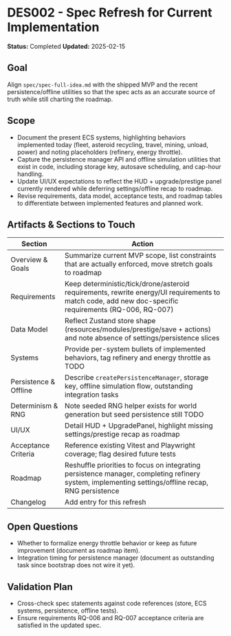 # DES002 - Spec Refresh for Current Implementation

**Status:** Completed
**Updated:** 2025-02-15

## Goal

Align `spec/spec-full-idea.md` with the shipped MVP and the recent persistence/offline utilities so that the spec acts as an accurate source of truth while still charting the roadmap.

## Scope

- Document the present ECS systems, highlighting behaviors implemented today (fleet, asteroid recycling, travel, mining, unload, power) and noting placeholders (refinery, energy throttle).
- Capture the persistence manager API and offline simulation utilities that exist in code, including storage key, autosave scheduling, and cap-hour handling.
- Update UI/UX expectations to reflect the HUD + upgrade/prestige panel currently rendered while deferring settings/offline recap to roadmap.
- Revise requirements, data model, acceptance tests, and roadmap tables to differentiate between implemented features and planned work.

## Artifacts & Sections to Touch

| Section               | Action                                                                                                                                                |
| --------------------- | ----------------------------------------------------------------------------------------------------------------------------------------------------- |
| Overview & Goals      | Summarize current MVP scope, list constraints that are actually enforced, move stretch goals to roadmap                                               |
| Requirements          | Keep deterministic/tick/drone/asteroid requirements, rewrite energy/UI requirements to match code, add new doc-specific requirements (RQ-006, RQ-007) |
| Data Model            | Reflect Zustand store shape (resources/modules/prestige/save + actions) and note absence of settings/persistence slices                               |
| Systems               | Provide per-system bullets of implemented behaviors, tag refinery and energy throttle as TODO                                                         |
| Persistence & Offline | Describe `createPersistenceManager`, storage key, offline simulation flow, outstanding integration tasks                                              |
| Determinism & RNG     | Note seeded RNG helper exists for world generation but seed persistence still TODO                                                                    |
| UI/UX                 | Detail HUD + UpgradePanel, highlight missing settings/prestige recap as roadmap                                                                       |
| Acceptance Criteria   | Reference existing Vitest and Playwright coverage; flag desired future tests                                                                          |
| Roadmap               | Reshuffle priorities to focus on integrating persistence manager, completing refinery system, implementing settings/offline recap, RNG persistence    |
| Changelog             | Add entry for this refresh                                                                                                                            |

## Open Questions

- Whether to formalize energy throttle behavior or keep as future improvement (document as roadmap item).
- Integration timing for persistence manager (document as outstanding task since bootstrap does not wire it yet).

## Validation Plan

- Cross-check spec statements against code references (store, ECS systems, persistence, offline tests).
- Ensure requirements RQ-006 and RQ-007 acceptance criteria are satisfied in the updated spec.
